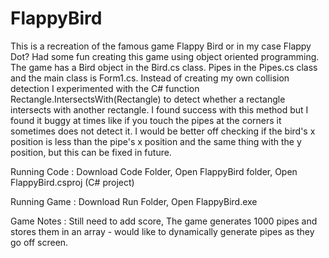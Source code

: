 # FlappyBird

This is a recreation of the famous game Flappy Bird or in my case Flappy Dot?
Had some fun creating this game using object oriented programming.
The game has a Bird object in the Bird.cs class. Pipes in the Pipes.cs class and the main class is Form1.cs.
Instead of creating my own collision detection I experimented with the C# function Rectangle.IntersectsWith(Rectangle) to detect whether a rectangle intersects with another rectangle. I found success with this method but I found it buggy at times like if you touch the pipes at the corners it sometimes does not detect it.
I would be better off checking if the bird's x position is less than the pipe's x position and the same thing with the y position, but this can be fixed in future.

Running Code : Download Code Folder, Open FlappyBird folder, Open FlappyBird.csproj (C# project)

Running Game : Download Run Folder, Open FlappyBird.exe

Game Notes : Still need to add score, The game generates 1000 pipes and stores them in an array - would like to dynamically generate pipes as they go off screen.
